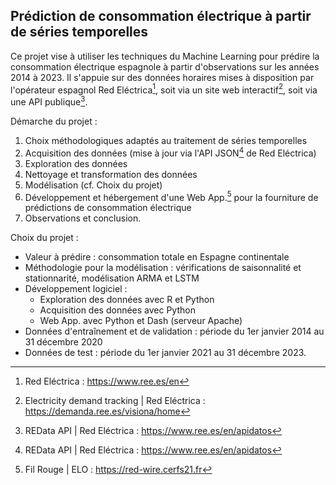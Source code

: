 ## Prédiction de consommation électrique à partir de séries temporelles

Ce projet vise à utiliser les techniques du Machine Learning pour prédire la consommation électrique espagnole à partir d'observations sur les années 2014 à 2023. Il s'appuie sur des données horaires mises à disposition par l'opérateur espagnol Red Eléctrica[^first], soit via un site web interactif[^second], soit via une API publique[^third].

Démarche du projet :
1) Choix méthodologiques adaptés au traitement de séries temporelles
2) Acquisition des données (mise à jour via l'API JSON[^third] de Red Eléctrica) 
3) Exploration des données
4) Nettoyage et transformation des données
5) Modélisation (cf. Choix du projet)
6) Développement et hébergement d'une Web App.[^fourth] pour la fourniture de prédictions de consommation électrique
7) Observations et conclusion.

Choix du projet :
+ Valeur à prédire : consommation totale en Espagne continentale
+ Méthodologie pour la modélisation : vérifications de saisonnalité et stationnarité, modélisation ARMA et LSTM
+ Développement logiciel :
  + Exploration des données avec R et Python
  + Acquisition des données avec Python
  + Web App. avec Python et Dash (serveur Apache)
+ Données d'entraînement et de validation : période du 1er janvier 2014 au 31 décembre 2020
+ Données de test : période du 1er janvier 2021 au 31 décembre 2023.

[^first]: Red Eléctrica : https://www.ree.es/en
[^second]: Electricity demand tracking | Red Eléctrica : https://demanda.ree.es/visiona/home
[^third]: REData API | Red Eléctrica : https://www.ree.es/en/apidatos
[^fourth]: Fil Rouge | ELO : https://red-wire.cerfs21.fr